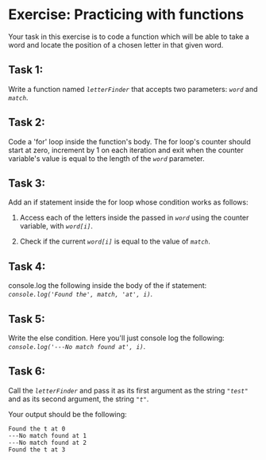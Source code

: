 # Exercise: Practicing with functions

Your task in this exercise is to code a function which will be able to take a word and locate the position of a chosen letter in that given word.  

## Task 1:
Write a function named _`letterFinder`_ that accepts two parameters: _`word`_ and _`match`_.

## Task 2:
Code a 'for' loop inside the function's body. The for loop's counter should start at zero, increment by 1 on each iteration and exit when the counter variable's value is equal to the length of the _`word`_ parameter.

## Task 3:
Add an if statement inside the for loop whose condition works as follows:

1. Access each of the letters inside the passed in _`word`_ using the counter variable, with _`word[i]`_. 

2. Check if the current _`word[i]`_ is equal to the value of _`match`_.

## Task 4:
console.log the following inside the body of the if statement: _`console.log('Found the', match, 'at', i)`_.

## Task 5:
Write the else condition. Here you'll just console log the following: _`console.log('---No match found at', i)`_.

## Task 6:
Call the _`letterFinder`_ and pass it as its first argument as the string _`"test"`_ and as its second argument, the string _`"t"`_.

Your output should be the following:

```
Found the t at 0
---No match found at 1
---No match found at 2
Found the t at 3
```